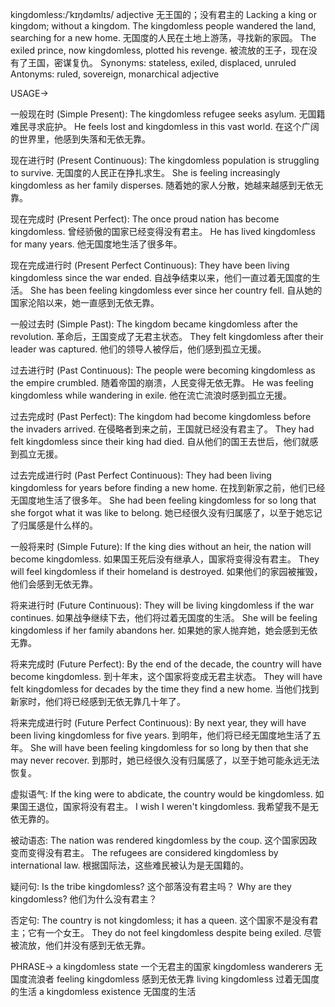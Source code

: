 kingdomless:/ˈkɪŋdəmlɪs/
adjective
无王国的；没有君主的
Lacking a king or kingdom; without a kingdom.
The kingdomless people wandered the land, searching for a new home.  无国度的人民在土地上游荡，寻找新的家园。
The exiled prince, now kingdomless, plotted his revenge.  被流放的王子，现在没有了王国，密谋复仇。
Synonyms: stateless, exiled, displaced, unruled
Antonyms: ruled, sovereign, monarchical
adjective


USAGE->

一般现在时 (Simple Present):
The kingdomless refugee seeks asylum.  无国籍难民寻求庇护。
He feels lost and kingdomless in this vast world. 在这个广阔的世界里，他感到失落和无依无靠。

现在进行时 (Present Continuous):
The kingdomless population is struggling to survive.  无国度的人民正在挣扎求生。
She is feeling increasingly kingdomless as her family disperses. 随着她的家人分散，她越来越感到无依无靠。


现在完成时 (Present Perfect):
The once proud nation has become kingdomless.  曾经骄傲的国家已经变得没有君主。
He has lived kingdomless for many years.  他无国度地生活了很多年。

现在完成进行时 (Present Perfect Continuous):
They have been living kingdomless since the war ended.  自战争结束以来，他们一直过着无国度的生活。
She has been feeling kingdomless ever since her country fell. 自从她的国家沦陷以来，她一直感到无依无靠。

一般过去时 (Simple Past):
The kingdom became kingdomless after the revolution.  革命后，王国变成了无君主状态。
They felt kingdomless after their leader was captured.  他们的领导人被俘后，他们感到孤立无援。


过去进行时 (Past Continuous):
The people were becoming kingdomless as the empire crumbled.  随着帝国的崩溃，人民变得无依无靠。
He was feeling kingdomless while wandering in exile.  他在流亡流浪时感到孤立无援。


过去完成时 (Past Perfect):
The kingdom had become kingdomless before the invaders arrived.  在侵略者到来之前，王国就已经没有君主了。
They had felt kingdomless since their king had died.  自从他们的国王去世后，他们就感到孤立无援。

过去完成进行时 (Past Perfect Continuous):
They had been living kingdomless for years before finding a new home.  在找到新家之前，他们已经无国度地生活了很多年。
She had been feeling kingdomless for so long that she forgot what it was like to belong. 她已经很久没有归属感了，以至于她忘记了归属感是什么样的。

一般将来时 (Simple Future):
If the king dies without an heir, the nation will become kingdomless.  如果国王死后没有继承人，国家将变得没有君主。
They will feel kingdomless if their homeland is destroyed.  如果他们的家园被摧毁，他们会感到无依无靠。


将来进行时 (Future Continuous):
They will be living kingdomless if the war continues.  如果战争继续下去，他们将过着无国度的生活。
She will be feeling kingdomless if her family abandons her. 如果她的家人抛弃她，她会感到无依无靠。


将来完成时 (Future Perfect):
By the end of the decade, the country will have become kingdomless.  到十年末，这个国家将变成无君主状态。
They will have felt kingdomless for decades by the time they find a new home.  当他们找到新家时，他们将已经感到无依无靠几十年了。

将来完成进行时 (Future Perfect Continuous):
By next year, they will have been living kingdomless for five years.  到明年，他们将已经无国度地生活了五年。
She will have been feeling kingdomless for so long by then that she may never recover. 到那时，她已经很久没有归属感了，以至于她可能永远无法恢复。



虚拟语气:
If the king were to abdicate, the country would be kingdomless. 如果国王退位，国家将没有君主。
I wish I weren't kingdomless. 我希望我不是无依无靠的。


被动语态:
The nation was rendered kingdomless by the coup.  这个国家因政变而变得没有君主。
The refugees are considered kingdomless by international law.  根据国际法，这些难民被认为是无国籍的。

疑问句:
Is the tribe kingdomless?  这个部落没有君主吗？
Why are they kingdomless?  他们为什么没有君主？

否定句:
The country is not kingdomless; it has a queen.  这个国家不是没有君主；它有一个女王。
They do not feel kingdomless despite being exiled. 尽管被流放，他们并没有感到无依无靠。




PHRASE->
a kingdomless state  一个无君主的国家
kingdomless wanderers 无国度流浪者
feeling kingdomless 感到无依无靠
living kingdomless  过着无国度的生活
a kingdomless existence  无国度的生活
